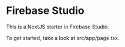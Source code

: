 # Firebase Studio

This is a NextJS starter in Firebase Studio.

To get started, take a look at src/app/page.tsx.







